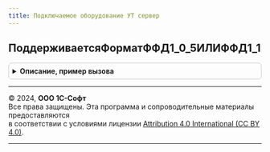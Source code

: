 ```yaml
---
title: Подключаемое оборудование УТ сервер
---
```



## ПоддерживаетсяФорматФФД1_0_5ИЛИФФД1_1
<details style="margin: 1em 0; padding: 0.5em; border: 1px solid #ccc; border-radius: 6px;">

<summary style="font-weight: bold; cursor: pointer;">Описание, пример вызова</summary>

```bsl

// Сравнивает переданную версию ФФД на актуальность (На текущий момент актуальная версия 1.0.5 или 1.1).
//
// Параметры:
//  ВерсияФФД - Строка - Версия ФФД.
//
// Возвращаемое значение:
//  Булево - Версия актуальна.
//
Функция ПоддерживаетсяФорматФФД1_0_5ИЛИФФД1_1(ВерсияФФД) Экспорт
```

Пример вызова
```bsl
Результат = ПодключаемоеОборудованиеУТСервер.ПоддерживаетсяФорматФФД1_0_5ИЛИФФД1_1(ВерсияФФД) 
```
</details>

---

© 2024, **ООО 1С-Софт**  
Все права защищены. Эта программа и сопроводительные материалы предоставляются  
в соответствии с условиями лицензии [Attribution 4.0 International (CC BY 4.0)](https://creativecommons.org/licenses/by/4.0/legalcode).

---
